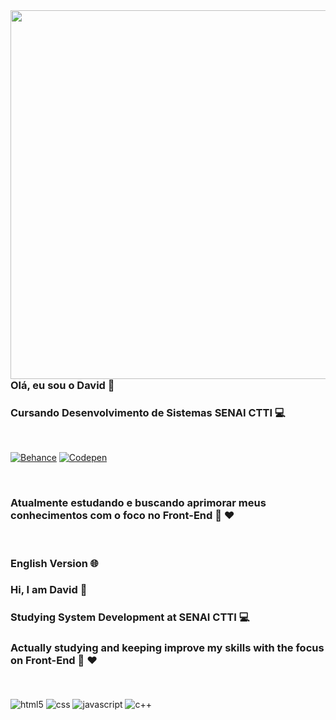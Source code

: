 <img align="right" height="590em" src="https://raw.githubusercontent.com/gist/imdavd/5de7231512b013f0ffa7cc55d7626f5b/raw/903b8033a02a2bd134c28c53fb7502815aaf54f4/githubcard.svg">


### Olá, eu sou o David 👋

### Cursando Desenvolvimento de Sistemas SENAI CTTI 💻
<br>

[![Behance](https://img.shields.io/badge/-Behance-blue?style=for-the-badge&logo=behance&logoColor=white)](https://behance.net/imdavd)
[![Codepen](https://img.shields.io/badge/Codepen-000000?style=for-the-badge&logo=codepen&logoColor=white)](https://codepen.io/imdavd)


<br>

### Atualmente estudando e buscando aprimorar meus conhecimentos com o foco no Front-End 🚀 ❤

<br>

### English Version 🌐

### Hi, I am David 👋

### Studying System Development at SENAI CTTI 💻

### Actually studying and keeping improve my skills with the focus on Front-End 🚀 ❤

<br>

<div style="display: inline_block"><br/>
    <img align="center" alt="html5" src="https://img.shields.io/badge/HTML5-E34F26?style=for-the-badge&logo=html5&logoColor=white"/>
    <img align="center" alt="css" src="https://img.shields.io/badge/CSS3-1572B6?style=for-the-badge&logo=css3&logoColor=white"/>
    <img align="center" alt="javascript" src="https://img.shields.io/badge/JavaScript-F7DF1E?style=for-the-badge&logo=javascript&logoColor=black"/>
    <img align="center" alt="c++" src="https://img.shields.io/badge/C%2B%2B-00599C?style=for-the-badge&logo=c%2B%2B&logoColor=white"/>
</div>
